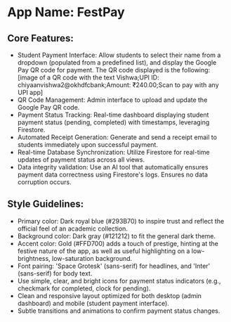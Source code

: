# **App Name**: FestPay

## Core Features:

- Student Payment Interface: Allow students to select their name from a dropdown (populated from a predefined list), and display the Google Pay QR code for payment.  The QR code displayed is the following: [image of a QR code with the text Vishwa;UPI ID: chiyaanvishwa2@okhdfcbank;Amount: ₹240.00;Scan to pay with any UPI app]
- QR Code Management: Admin interface to upload and update the Google Pay QR code.
- Payment Status Tracking: Real-time dashboard displaying student payment status (pending, completed) with timestamps, leveraging Firestore.
- Automated Receipt Generation: Generate and send a receipt email to students immediately upon successful payment.
- Real-time Database Synchronization: Utilize Firestore for real-time updates of payment status across all views.
- Data integrity validation: Use an AI tool that automatically ensures payment data correctness using Firestore's logs. Ensures no data corruption occurs.

## Style Guidelines:

- Primary color: Dark royal blue (#293B70) to inspire trust and reflect the official feel of an academic collection.
- Background color: Dark gray (#121212) to fit the general dark theme.
- Accent color: Gold (#FFD700) adds a touch of prestige, hinting at the festive nature of the app, as well as useful highlighting on a low-brightness, low-saturation background.
- Font pairing: 'Space Grotesk' (sans-serif) for headlines, and 'Inter' (sans-serif) for body text.
- Use simple, clear, and bright icons for payment status indicators (e.g., checkmark for completed, clock for pending).
- Clean and responsive layout optimized for both desktop (admin dashboard) and mobile (student payment interface).
- Subtle transitions and animations to confirm payment status changes.